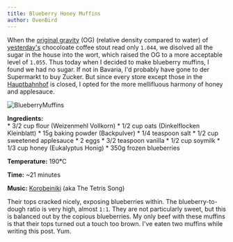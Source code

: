 ```yaml
---
title: Blueberry Honey Muffins
author: OvenBird
---
```


When the [original gravity](http://en.wikipedia.org/wiki/Gravity_%28alcoholic_beverage%29) (OG) (relative density compared to water) of [yesterday's](http://www.sketchbrewing.com/2014/02/coffee-stout-round-2.html) chocoloate coffee stout read only `1.044`, we disolved all the sugar in the house into the wort, which raised the OG to a more acceptable level of `1.055`. Thus today when I decided to make blueberry muffins, I found we had no sugar. If not in Bavaria, I'd probably have gone to der Supermarkt to buy Zucker. But since every store except those in the [Hauptbahnhof](http://en.wikipedia.org/wiki/M%C3%BCnchen_Hauptbahnhof) is closed, I opted for the more mellifluous harmony of honey and applesauce.

![BlueberryMuffins](http://i.imgur.com/bRXvQ5F.jpg "blueberry muffins")
<p style="margin: 0px"><b>Ingredients:</b></p>
 * 3/2 cup flour (Weizenmehl Vollkorn)  
 * 1/2 cup oats (Dinkelflocken Kleinblatt)   
 * 15g baking powder (Backpulver)  
 * 1/4 teaspoon salt  
 * 1/2 cup sweetened applesauce  
 * 2 eggs  
 * 3/2 teaspoon vanilla  
 * 1/2 cup soymilk  
 * 1/3 cup honey (Eukalyptus Honig)  
 * 350g frozen blueberries


**Temperature:** 190<b>&deg;</b>C

**Time:** ~21 minutes

**Music:** [Korobeiniki](http://en.wikipedia.org/wiki/Korobeiniki) (aka The Tetris Song) 

Their tops cracked nicely, exposing blueberries within. The blueberry-to-dough ratio is very high, almost `1:1`. They are not particularly sweet, but this is balanced out by the copious blueberries. My only beef with these muffins is that their tops turned out a touch too brown. I've eaten two muffins while writing this post. Yum.

